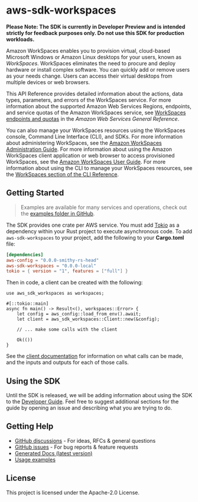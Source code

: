 # aws-sdk-workspaces

**Please Note: The SDK is currently in Developer Preview and is intended strictly for
feedback purposes only. Do not use this SDK for production workloads.**

Amazon WorkSpaces enables you to provision virtual, cloud-based Microsoft Windows or Amazon Linux desktops for your users, known as _WorkSpaces_. WorkSpaces eliminates the need to procure and deploy hardware or install complex software. You can quickly add or remove users as your needs change. Users can access their virtual desktops from multiple devices or web browsers.

This API Reference provides detailed information about the actions, data types, parameters, and errors of the WorkSpaces service. For more information about the supported Amazon Web Services Regions, endpoints, and service quotas of the Amazon WorkSpaces service, see [WorkSpaces endpoints and quotas](https://docs.aws.amazon.com/general/latest/gr/wsp.html) in the _Amazon Web Services General Reference_.

You can also manage your WorkSpaces resources using the WorkSpaces console, Command Line Interface (CLI), and SDKs. For more information about administering WorkSpaces, see the [Amazon WorkSpaces Administration Guide](https://docs.aws.amazon.com/workspaces/latest/adminguide/). For more information about using the Amazon WorkSpaces client application or web browser to access provisioned WorkSpaces, see the [Amazon WorkSpaces User Guide](https://docs.aws.amazon.com/workspaces/latest/userguide/). For more information about using the CLI to manage your WorkSpaces resources, see the [WorkSpaces section of the CLI Reference](https://docs.aws.amazon.com/cli/latest/reference/workspaces/index.html).

## Getting Started

> Examples are available for many services and operations, check out the
> [examples folder in GitHub](https://github.com/awslabs/aws-sdk-rust/tree/main/examples).

The SDK provides one crate per AWS service. You must add [Tokio](https://crates.io/crates/tokio)
as a dependency within your Rust project to execute asynchronous code. To add `aws-sdk-workspaces` to
your project, add the following to your **Cargo.toml** file:

```toml
[dependencies]
aws-config = "0.0.0-smithy-rs-head"
aws-sdk-workspaces = "0.0.0-local"
tokio = { version = "1", features = ["full"] }
```

Then in code, a client can be created with the following:

```rust,no_run
use aws_sdk_workspaces as workspaces;

#[::tokio::main]
async fn main() -> Result<(), workspaces::Error> {
    let config = aws_config::load_from_env().await;
    let client = aws_sdk_workspaces::Client::new(&config);

    // ... make some calls with the client

    Ok(())
}
```

See the [client documentation](https://docs.rs/aws-sdk-workspaces/latest/aws_sdk_workspaces/client/struct.Client.html)
for information on what calls can be made, and the inputs and outputs for each of those calls.

## Using the SDK

Until the SDK is released, we will be adding information about using the SDK to the
[Developer Guide](https://docs.aws.amazon.com/sdk-for-rust/latest/dg/welcome.html). Feel free to suggest
additional sections for the guide by opening an issue and describing what you are trying to do.

## Getting Help

* [GitHub discussions](https://github.com/awslabs/aws-sdk-rust/discussions) - For ideas, RFCs & general questions
* [GitHub issues](https://github.com/awslabs/aws-sdk-rust/issues/new/choose) - For bug reports & feature requests
* [Generated Docs (latest version)](https://awslabs.github.io/aws-sdk-rust/)
* [Usage examples](https://github.com/awslabs/aws-sdk-rust/tree/main/examples)

## License

This project is licensed under the Apache-2.0 License.

